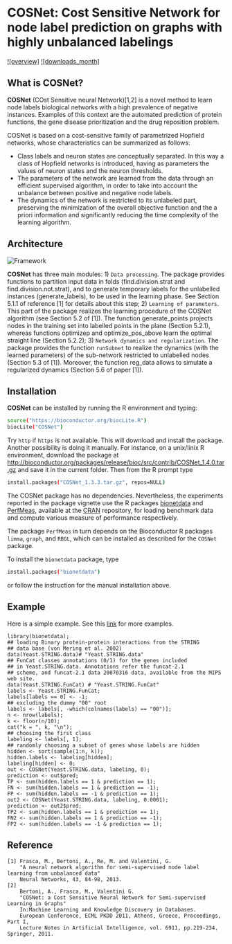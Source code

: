 # **COSNet**: Cost Sensitive Network for node label prediction on graphs with highly unbalanced labelings

[![overview]](http://frasca.di.unimi.it/cosnet.html)
[![downloads_month]](http://frasca.di.unimi.it/cosnetDownl.html)

## What is **COSNet**?

**COSNet** (COst Sensitive neural Network)[1,2]
 is a novel method to learn node labels biological networks  with a high prevalence of negative instances. Examples of this context are the automated prediction of protein functions, the gene disease prioritization and the drug reposition problem. 
 
COSNet is based on a cost-sensitive family of parametrized Hopfield networks,  whose characteristics can be summarized as follows:

- Class labels and neuron states are conceptually separated. In this way a class of Hopfield networks is introduced, having as parameters the values of neuron states and the neuron thresholds.
- The parameters of the network are learned from the data through an efficient supervised algorithm, in order to take into account the unbalance between positive and negative node labels.
- The dynamics of the network is restricted to its unlabeled part, preserving the minimization of the overall objective function and the a priori information and significantly reducing the time complexity of the learning algorithm.
  

## Architecture

![Framework](http://frasca.di.unimi.it/architecture.png)

**COSNet** has three main modules: 1) `Data processing`.  The package provides functions to partition input data in folds (find.division.strat and find.division.not.strat), and to generate temporary labels for the unlabelled instances (generate_labels), to be used in the learning phase. See Section 5.1.1 of  reference [1] for details about this step; 2) `Learning of parameters`. This part of the package realizes the learning procedure of the COSNet algorithm (see Section 5.2 of [1]). The function generate_points projects nodes in the training set into labelled points in the plane (Section 5.2.1), whereas functions optimizep and optimize_pos_above learn the optimal straight line (Section 5.2.2); 3) `Network dynamics and regularization`. The package provides the function `runSubnet` to realize the dynamics (with the learned parameters) of the sub-network restricted to unlabelled nodes (Section 5.3 of [1]). Moreover, the function reg_data allows to simulate a regularized dynamics (Section 5.6 of paper [1]).


## Installation

**COSNet** can be installed by running the R environment and typing:

```bash
source("https://bioconductor.org/biocLite.R")
biocLite("COSNet")
```
Try `http` if `https` is not available. This will download and install the package. Another possibility is doing it manually. For instance, on a unix/linix R environment, download the package at http://bioconductor.org/packages/release/bioc/src/contrib/COSNet_1.4.0.tar.gz and save it in the current folder. Then from the R prompt type
```bash
install.packages("COSNet_1.3.3.tar.gz", repos=NULL)
```

The COSNet package has no dependencies. Nevertheless, the experiments reported in the package vignette use the R packages [bionetdata](https://cran.r-project.org/web/packages/bionetdata/index.html) and [PerfMeas](https://cran.r-project.org/web/packages/PerfMeas/index.html), available at the [CRAN](https://cran.r-project.org/) repository, for loading benchmark data and compute various measure of performance respectively. 

The package `PerfMeas` in turn depends on the Bioconductor R packages `limma`, `graph`, and `RBGL`, which can be installed as described for the `COSNet` package.

To install the `bionetdata` package, type
```bash
install.packages("bionetdata")
```
or follow the instruction for the manual installation above.


## Example

Here is a simple example. See this [link](http://frasca.di.unimi.it/cosnetExample.html) for more examples.

```
library(bionetdata);
## loading Binary protein-protein interactions from the STRING
## data base (von Mering et al. 2002)
data(Yeast.STRING.data)# "Yeast.STRING.data"
## FunCat classes annotations (0/1) for the genes included
## in Yeast.STRING.data. Annotations refer the funcat-2.1
## scheme, and funcat-2.1 data 20070316 data, available from the MIPS web site.
data(Yeast.STRING.FunCat) # "Yeast.STRING.FunCat"
labels <- Yeast.STRING.FunCat;
labels[labels == 0] <- -1;
## excluding the dummy "00" root
labels <- labels[, -which(colnames(labels) == "00")];
n <- nrow(labels);
k <- floor(n/10);
cat("k = ", k, "\n");
## choosing the first class
labeling <- labels[, 1];
## randomly choosing a subset of genes whose labels are hidden
hidden <- sort(sample(1:n, k));
hidden.labels <- labeling[hidden];
labeling[hidden] <- 0;
out <- COSNet(Yeast.STRING.data, labeling, 0);
prediction <- out$pred;
TP <- sum(hidden.labels == 1 & prediction == 1);
FN <- sum(hidden.labels == 1 & prediction == -1);
FP <- sum(hidden.labels == -1 & prediction == 1);
out2 <- COSNet(Yeast.STRING.data, labeling, 0.0001);
prediction <- out2$pred;
TP2 <- sum(hidden.labels == 1 & prediction == 1);
FN2 <- sum(hidden.labels == 1 & prediction == -1);
FP2 <- sum(hidden.labels == -1 & prediction == 1);
```

## Reference
```
[1] Frasca, M., Bertoni, A., Re, M. and Valentini, G. 
    "A neural network algorithm for semi-supervised node label learning from unbalanced data"
    Neural Networks, 43, 84-98, 2013.
[2] 
	Bertoni, A., Frasca, M., Valentini G.
	"COSNet: a Cost Sensitive Neural Network for Semi-supervised Learning in Graphs"
	In:Machine Learning and Knowledge Discovery in Databases.
	European Conference, ECML PKDD 2011, Athens, Greece, Proceedings, Part I,
	Lecture Notes in Artificial Intelligence, vol. 6911, pp.219-234, Springer, 2011.
```
